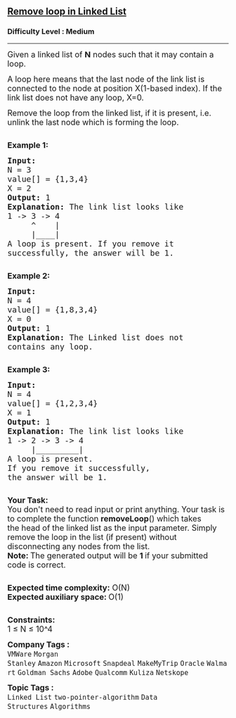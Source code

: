 <h2><a href="https://practice.geeksforgeeks.org/problems/remove-loop-in-linked-list/1?page=1&status[]=unsolved&category[]=Linked%20List&sortBy=submissions">Remove loop in Linked List</a></h2><h3>Difficulty Level : Medium</h3><hr><div class="problems_problem_content__Xm_eO"><p><span style="font-size:18px">Given a linked list of&nbsp;<strong>N</strong>&nbsp;nodes such that it may contain a loop.</span></p>

<p><span style="font-size:18px">A loop here means that the last node of the link list is connected to the node at position X(1-based index). If the link list does not have any loop, X=0.</span></p>

<p><span style="font-size:18px">Remove the loop from the linked list, if it is present, i.e. unlink the last node which is forming the loop.</span></p>

<p><br>
<span style="font-size:18px"><strong>Example 1:</strong></span></p>

<pre><span style="font-size:18px"><strong>Input:
</strong>N = 3
value[] = {1,3,4}
X = 2
<strong>Output: </strong>1<strong>
Explanation: </strong>The link list looks like<strong>
</strong>1 -&gt; 3 -&gt; 4
     ^    |
     |____|    
A loop is present. If you remove it 
successfully, the answer will be 1. 
</span></pre>

<p><br>
<span style="font-size:18px"><strong>Example 2:</strong></span></p>

<pre><span style="font-size:18px"><strong>Input:
</strong>N = 4
value[] = {1,8,3,4}
X = 0
<strong>Output: </strong>1<strong>
Explanation: </strong>The&nbsp;Linked list does not 
contains any loop. </span></pre>

<p><br>
<span style="font-size:18px"><strong>Example 3:</strong></span></p>

<pre><span style="font-size:18px"><strong>Input:
</strong>N = 4
value[] = {1,2,3,4}
X = 1
<strong>Output: </strong>1<strong>
Explanation: </strong>The link list looks like<strong> 
</strong>1 -&gt; 2 -&gt; 3 -&gt; 4
     |_________|
A loop is present. 
If you remove it successfully, 
the answer will be 1. </span></pre>

<p><br>
<span style="font-size:18px"><strong>Your&nbsp;Task:</strong><br>
You don't need to read input or print anything.&nbsp;Your task is to&nbsp;complete the function&nbsp;<strong>removeLoop</strong>() which takes the&nbsp;head of the linked list as the input parameter. Simply remove the loop in the list (if present) without disconnecting any nodes from the list.<br>
<strong>Note:&nbsp;</strong>The generated output&nbsp;will be&nbsp;<strong>1&nbsp;</strong>if your submitted code is correct.</span></p>

<p><br>
<span style="font-size:18px"><strong>Expected time complexity:</strong>&nbsp;O(N)<br>
<strong>Expected auxiliary space:&nbsp;</strong>O(1)</span></p>

<p><br>
<span style="font-size:18px"><strong>Constraints:</strong><br>
1 ≤ N ≤ 10^4</span></p>
</div><p><span style=font-size:18px><strong>Company Tags : </strong><br><code>VMWare</code>&nbsp;<code>Morgan Stanley</code>&nbsp;<code>Amazon</code>&nbsp;<code>Microsoft</code>&nbsp;<code>Snapdeal</code>&nbsp;<code>MakeMyTrip</code>&nbsp;<code>Oracle</code>&nbsp;<code>Walmart</code>&nbsp;<code>Goldman Sachs</code>&nbsp;<code>Adobe</code>&nbsp;<code>Qualcomm</code>&nbsp;<code>Kuliza</code>&nbsp;<code>Netskope</code>&nbsp;<br><p><span style=font-size:18px><strong>Topic Tags : </strong><br><code>Linked List</code>&nbsp;<code>two-pointer-algorithm</code>&nbsp;<code>Data Structures</code>&nbsp;<code>Algorithms</code>&nbsp;